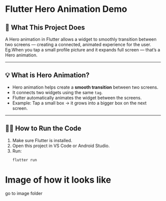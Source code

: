 # Flutter Hero Animation Demo

## 📱 What This Project Does

A Hero animation in Flutter allows a widget to smoothly transition between two screens — creating a connected, animated experience for the user.
Eg.When you tap a small profile picture and it expands full screen — that’s a Hero animation.

---

## 💡 What is Hero Animation?

- Hero animation helps create a **smooth transition** between two screens.
- It connects two widgets using the same `tag`.
- Flutter automatically animates the widget between the screens.
- Example: Tap a small box → it grows into a bigger box on the next screen.

---

## 🧑‍💻 How to Run the Code

1. Make sure Flutter is installed.
2. Open this project in VS Code or Android Studio.
3. Run:
   ```bash
   flutter run

# Image of how it looks like
 go to image folder
